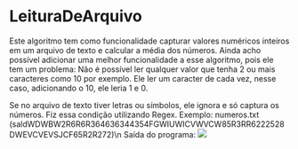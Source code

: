 # LeituraDeArquivo

Este algoritmo tem como funcionalidade capturar valores numéricos inteiros em um arquivo de texto e calcular a média dos números.
Ainda acho possível adicionar uma melhor funcionalidade a esse algoritmo, pois ele tem um problema:
Não é possível ler qualquer valor que tenha 2 ou mais caracteres como 10 por exemplo. Ele ler um caracter de cada vez, nesse caso, adicionando o 10, ele leria 1 e 0.

Se no arquivo de texto tiver letras ou símbolos, ele ignora e só captura os números. Fiz essa condição utilizando Regex.
Exemplo: numeros.txt (saldWDWBW2R6R6R364636344354FGWIUWICVWVCW85R3RR6222528DWEVCVEVSJCF65R2R272)\n
Saída do programa: <img src="C:\Users\55799\Pictures\Screenshots"> 
